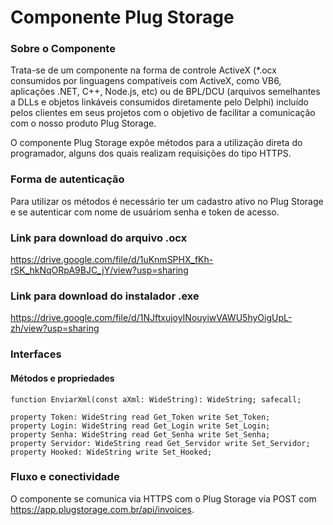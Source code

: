 # Componente Plug Storage

### Sobre o Componente

Trata-se de um componente na forma de controle ActiveX (\*.ocx consumidos por linguagens compatíveis com ActiveX, como VB6, aplicações .NET, C++, Node.js, etc) ou de BPL/DCU (arquivos semelhantes a DLLs e objetos linkáveis consumidos diretamente pelo Delphi) incluído pelos clientes em seus projetos com o objetivo de facilitar a comunicação com o nosso produto Plug Storage.

O componente Plug Storage expõe métodos para a utilização direta do programador, alguns dos quais realizam requisições do tipo HTTPS.

### Forma de autenticação

Para utilizar os métodos é necessário ter um cadastro ativo no Plug Storage e se autenticar com nome de usuáriom senha e token de acesso.

### Link para download do arquivo .ocx

<https://drive.google.com/file/d/1uKnmSPHX_fKh-rSK_hkNqORpA9BJC_jY/view?usp=sharing>

### Link para download do instalador .exe

<https://drive.google.com/file/d/1NJftxujoyINouyiwVAWU5hyOigUpL-zh/view?usp=sharing>

### Interfaces

#### Métodos e propriedades

```
function EnviarXml(const aXml: WideString): WideString; safecall;

property Token: WideString read Get_Token write Set_Token;
property Login: WideString read Get_Login write Set_Login;
property Senha: WideString read Get_Senha write Set_Senha;
property Servidor: WideString read Get_Servidor write Set_Servidor;
property Hooked: WideString write Set_Hooked;
```

### Fluxo e conectividade

O componente se comunica via HTTPS com o Plug Storage via POST com https://app.plugstorage.com.br/api/invoices.
